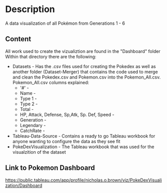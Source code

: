 # Description
A data visualization of all Pokémon from Generations 1 - 6

## Content
All work used to create the vizualiztion are found in the "Dashboard" folder
Within that directory there are the following:

* Datasets - Has the .csv files used for creating the Pokedex as well as another folder (Dataset-Merger) that contains the code used to merge and clean the Pokedex.csv 	and Pokemon.csv into the Pokemon_All.csv. Pokemon_All.csv columns explained:
  * '#' - 
  * Name - 
  * Type 1 -
  * Type 2 -
  * Total -
  * HP, Attack, Defense, Sp,Atk, Sp. Def, Speed -
  * Generation -
  * Legendary -
  * CatchRate -
* Tableau-Data-Source - Contains a ready to go Tableau workbook for anyone wanting to configure the data as they see fit        
* PokeDexVisualization - The Tableau workbook that was used for the visualzition of the dataset 

## Link to Pokemon Dashboard 
https://public.tableau.com/app/profile/nicholas.o.brown/viz/PokeDexVisualization/Dashboard
